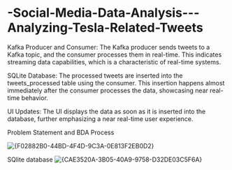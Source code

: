 # -Social-Media-Data-Analysis---Analyzing-Tesla-Related-Tweets


Kafka Producer and Consumer:
The Kafka producer sends tweets to a Kafka topic, and the consumer processes them in real-time. This indicates streaming data capabilities, which is a characteristic of real-time systems.

SQLite Database:
The processed tweets are inserted into the tweets_processed table using the consumer. This insertion happens almost immediately after the consumer processes the data, showcasing near real-time behavior.

UI Updates:
The UI displays the data as soon as it is inserted into the database, further emphasizing a near real-time user experience.

Problem Statement and BDA Process



![{F02882B0-44BD-4F4D-9C3A-0E813F2EB0D2}](https://github.com/user-attachments/assets/75c49a2d-b5d6-4162-b10b-23d99dd82cf6)

SQlite database
![{CAE3520A-3B05-40A9-9758-D32DE03C5F6A}](https://github.com/user-attachments/assets/b99f9bd7-090e-44f2-98ae-3b2576e7dcfa)

